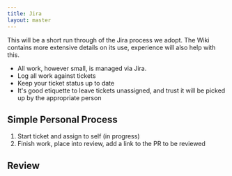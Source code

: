 ```yaml
---
title: Jira
layout: master
---
```


This will be a short run through of the Jira process we adopt. The Wiki contains more extensive details on its use, experience will also help with this.

- All work, however small, is managed via Jira.
- Log all work against tickets
- Keep your ticket status up to date
- It's good etiquette to leave tickets unassigned, and trust it will be picked up by the appropriate person

## Simple Personal Process

1. Start ticket and assign to self (in progress)
2. Finish work, place into review, add a link to the PR to be reviewed

## Review